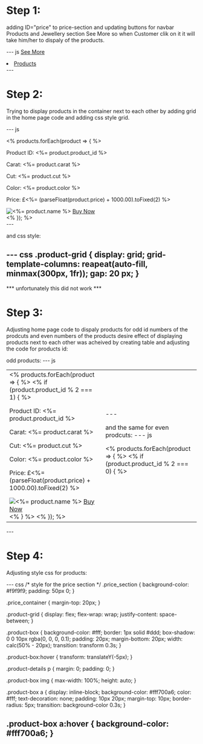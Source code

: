 # Step 1:
adding ID="price" to price-section and updating buttons for navbar Products and Jewellery section See More so when Customer clik on it it will take him/her to dispaly of the products.

--- js
<a href="#price" class="price_btn">See More</a>
<li> <a href="#price">Products</a> </li>
---

# Step 2:
Trying to display products in the container next to each other by adding grid in the home page code and adding css style grid.

--- js
<div class="price_container">
            <div class="product-grid">
            <!-- product container -->
            <% products.forEach(product => { %>
               <div class="product-box">
                  <div class="product-details">
                        <p>Product ID: <%= product.product_id %></p>
                        <p>Carat: <%= product.carat %></p>
                        <p>Cut: <%= product.cut %></p>
                        <p>Color: <%= product.color %></p>
                        <p>Price: £<%= (parseFloat(product.price) + 1000.00).toFixed(2) %></p>
                  </div>
                  <!-- product image here -->
                  <img src="/images/i-2.png" alt="<%= product.name %>">
                  <a href="/addToBasket?product_id=<%= product.product_id %>">Buy Now</a>
               </div>
            <% }); %>
            </div>
         </div>
---

and css style:

--- css
 .product-grid {
     display: grid;
     grid-template-columns: reapeat(auto-fill, minmax(300px, 1fr));
     gap: 20 px;
   }
---

*** unfortunately this did not work ***

# Step 3:
Adjusting home page code to dispaly products for odd id numbers of the prodcuts and even numbers of the products desire effect of displaying products next to each other was acheived by creating table and adjusting the code for products id:

odd products:
--- js
<table>
   <tr>
      <td>
         <div class="product-grid">
            <!-- Odd product container -->
            <% products.forEach(product => { %>
               <% if (product.product_id % 2 === 1) { %>
                  <div class="product-box">
                     <div class="product-details">
                        <p>Product ID: <%= product.product_id %></p>
                        <p>Carat: <%= product.carat %></p>
                        <p>Cut: <%= product.cut %></p>
                        <p>Color: <%= product.color %></p>
                        <p>Price: £<%= (parseFloat(product.price) + 1000.00).toFixed(2) %></p>
                     </div>
                     <!-- product image here -->
                     <img src="/images/i-2.png" alt="<%= product.name %>">
                     <a href="/addToBasket?product_id=<%= product.product_id %>">Buy Now</a>
                  </div>
               <% } %>
            <% }); %>
         </div>
      </td>
   <td>
---

and the same for even prodcuts:
--- js
<!-- Even product container -->
<% products.forEach(product => { %>
<% if (product.product_id % 2 === 0) { %>
<div class="product-box">
<!-- the rest of the code -->
</table>
---



# Step 4:
Adjusting style css for products:

--- css
/* style for the price section */
.price_section {
     background-color: #f9f9f9;
     padding: 50px 0;
}

.price_container {
     margin-top: 20px;
}

.product-grid {
     display: flex;
     flex-wrap: wrap;
     justify-content: space-between;
}

.product-box {
     background-color: #fff;
     border: 1px solid #ddd;
     box-shadow: 0 0 10px rgba(0, 0, 0, 0.1);
     padding: 20px;
     margin-bottom: 20px;
     width: calc(50% - 20px);
     transition: transform 0.3s;
}

.product-box:hover {
     transform: translateY(-5px);
}

.product-details p {
     margin: 0;
     padding: 0;
}

.product-box img {
     max-width: 100%;
     height: auto;
}

.product-box a {
     display: inline-block;
     background-color: #fff700a6;
     color: #fff;
     text-decoration: none;
     padding: 10px 20px;
     margin-top: 10px;
     border-radius: 5px;
     transition: background-color 0.3s;
}

.product-box a:hover {
     background-color: #fff700a6;
}
---